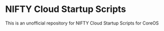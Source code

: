 # NIFTY Cloud Startup Scripts

This is an unofficial repository for NIFTY Cloud Startup Scripts for CoreOS
